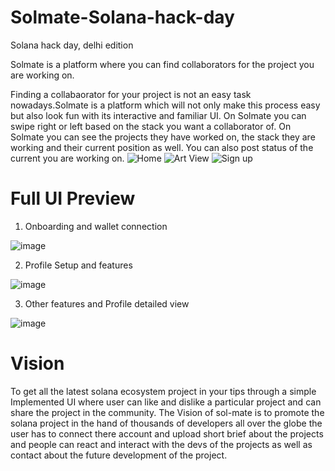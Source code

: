 # Solmate-Solana-hack-day

Solana hack day, delhi edition


Solmate is a platform where you can find collaborators for the project you are working on.

Finding a collabaorator for your project is not an easy task nowadays.Solmate is a platform which will not only make this process easy but also look fun with its interactive and familiar UI. On Solmate you can swipe right or left based on the stack you want a collaborator of. On Solmate you can see the projects they have worked on, the stack they are working and their current position as well. You can also post status of the current you are working on.
![Home](https://user-images.githubusercontent.com/66984935/202854510-b4132c5d-11b0-4d10-ac20-74d288928ba4.png)
![Art View](https://user-images.githubusercontent.com/66984935/202854515-0ecc7a08-b523-457b-8715-d80776fa4562.png)
![Sign up](https://user-images.githubusercontent.com/66984935/202854518-ca326802-fb4a-4391-a192-ec83c1ee3e2a.jpg)


# Full UI Preview 

1. Onboarding and wallet connection

![image](https://user-images.githubusercontent.com/64387054/202854854-768ccb70-826b-4883-8947-fc32a21e59b2.png)

2. Profile Setup and features

![image](https://user-images.githubusercontent.com/64387054/202854921-a001136c-bdd8-4df7-867a-009b9419bed5.png)

3. Other features and Profile detailed view 

![image](https://user-images.githubusercontent.com/64387054/202854956-be4b47fa-9851-497b-9025-fd84fafb6407.png)


# Vision

To get all the latest solana ecosystem project in your tips through a simple Implemented UI where user can like and dislike a particular project and can share the project in the community. The Vision of sol-mate is to promote the solana project in the hand of thousands of developers all over the globe the user has to connect there account and upload short brief about the projects and people can react and interact with the devs of the projects as well as contact about the future development of the project.
